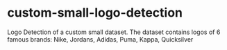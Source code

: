 # custom-small-logo-detection
Logo Detection of a custom small dataset. The dataset contains logos of 6 famous brands: Nike, Jordans, Adidas, Puma, Kappa, Quicksilver
